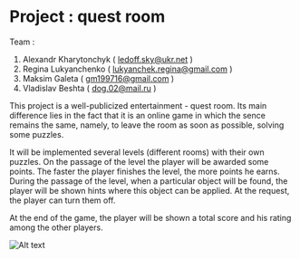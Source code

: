 # Project : quest room

Team :  
1. Alexandr Kharytonchyk ( ledoff.sky@ukr.net )
2. Regina Lukyanchenko ( lukyanchek.regina@gmail.com )
3. Maksim Galeta ( gm199716@gmail.com )
4. Vladislav Beshta ( dog.02@mail.ru )
        

This project is a well-publicized entertainment - quest room. Its main difference lies in the fact that it is an online game in which the sence remains the same, namely, to leave the room as soon as possible, solving some puzzles. 

It will be implemented several levels (different rooms) with their own puzzles. On the passage of the level the player will be awarded some points. The faster the player finishes the level, the more points he earns. During the passage of the level, when a particular object will be found, the player will be shown hints where this object can be applied. At the request, the player can turn them off. 

At the end of the game, the player will be shown a total score and his rating among the other players.



![Alt text](https://pp.userapi.com/c836433/v836433660/2cb15/U6GkXbzEc2w.jpg)
